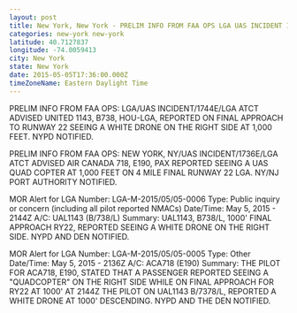```yaml
---
layout: post
title: New York, New York - PRELIM INFO FROM FAA OPS LGA UAS INCIDENT 1744E LGA ATCT ADVISED UNITED 1143 B738
categories: new-york new-york
latitude: 40.7127837
longitude: -74.0059413
city: New York
state: New York
date: 2015-05-05T17:36:00.000Z
timeZoneName: Eastern Daylight Time
---
```


PRELIM INFO FROM FAA OPS: LGA/UAS INCIDENT/1744E/LGA ATCT ADVISED UNITED 1143, B738, HOU-LGA, REPORTED ON FINAL APPROACH TO RUNWAY 22 SEEING A WHITE DRONE ON THE RIGHT SIDE AT 1,000 FEET. NYPD NOTIFIED. 

PRELIM INFO FROM FAA OPS: NEW YORK, NY/UAS INCIDENT/1736E/LGA ATCT ADVISED AIR CANADA 718, E190, PAX REPORTED SEEING A UAS QUAD COPTER AT 1,000 FEET ON 4 MILE FINAL RUNWAY 22 LGA. NY/NJ PORT AUTHORITY NOTIFIED.

MOR Alert for LGA
Number: LGA-M-2015/05/05-0006
Type: Public inquiry or concern (including all pilot reported NMACs)
Date/Time: May 5, 2015 - 2144Z
A/C: UAL1143 (B/738/L)
Summary: UAL1143, B738/L, 1000' FINAL APPROACH RY22, REPORTED SEEING A WHITE DRONE ON THE RIGHT SIDE. NYPD AND DEN NOTIFIED.

MOR Alert for LGA
Number: LGA-M-2015/05/05-0005
Type: Other
Date/Time: May 5, 2015 - 2136Z
A/C: ACA718 (E190)
Summary: THE PILOT FOR ACA718, E190, STATED THAT A PASSENGER REPORTED SEEING A "QUADCOPTER" ON THE RIGHT SIDE WHILE ON FINAL APPROACH FOR RY22 AT 1000' AT 2144Z THE PILOT ON UAL1143 B/7378/L, REPORTED A WHITE DRONE AT 1000' DESCENDING. NYPD AND THE DEN NOTIFIED. 